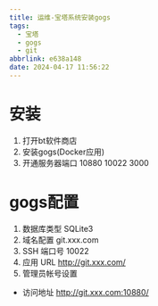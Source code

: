 ```yaml
---
title: 运维-宝塔系统安装gogs
tags:
  - 宝塔
  - gogs
  - git
abbrlink: e638a148
date: 2024-04-17 11:56:22
---
```


# 安装
1. 打开bt软件商店
2. 安装gogs(Docker应用)
3. 开通服务器端口 10880 10022 3000

# gogs配置
1. 数据库类型 SQLite3
2. 域名配置 git.xxx.com
3. SSH 端口号 10022
4. 应用 URL http://git.xxx.com/
5. 管理员帐号设置

- 访问地址
http://git.xxx.com:10880/
